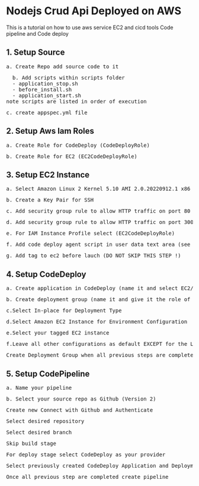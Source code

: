 # Nodejs Crud Api Deployed on AWS

This is a tutorial on how to use aws service EC2 and cicd tools Code pipeline and Code deploy

## 1. Setup Source

<pre>a. Create Repo add source code to it</pre>
<pre>
  b. Add scripts within scripts folder
  - application_stop.sh
  - before_install.sh
  - application_start.sh 
note scripts are listed in order of execution 
</pre>

<pre>c. create appspec.yml file</pre>

## 2. Setup Aws Iam Roles

<pre>a. Create Role for CodeDeploy (CodeDeployRole)</pre>
<pre>b. Create Role for EC2 (EC2CodeDeployRole)</pre>

## 3. Setup EC2 Instance

<pre>a. Select Amazon Linux 2 Kernel 5.10 AMI 2.0.20220912.1 x86_64 HVM gp2, Instance Type should be t2.micro</pre>
<pre>b. Create a Key Pair for SSH</pre>
<pre>c. Add security group rule to allow HTTP traffic on port 80</pre>
<pre>d. Add security group rule to allow HTTP traffic on port 3000</pre>
<pre>e. For IAM Instance Profile select (EC2CodeDeployRole)</pre>
<pre>f. Add code deploy agent script in user data text area (see scripts folder)</pre>
<pre>g. Add tag to ec2 before lauch (DO NOT SKIP THIS STEP !)</pre>

## 4. Setup CodeDeploy

<pre>a. Create application in CodeDeploy (name it and select EC2/On Premises)</pre>
<pre>b. Create deployment group (name it and give it the role of CodeDeployRole) </pre>
<pre>c.Select In-place for Deployment Type</pre>
<pre>d.Select Amazon EC2 Instance for Environment Configuration</pre>
<pre>e.Select your tagged EC2 instance</pre>
<pre>f.Leave all other configurations as default EXCEPT for the Load Balancer (disable that option)</pre>
<pre>Create Deployment Group when all previous steps are complete</pre>

## 5. Setup CodePipeline

<pre>a. Name your pipeline</pre>
<pre>b. Select your source repo as Github (Version 2)</pre>
<pre>Create new Connect with Github and Authenticate</pre>
<pre>Select desired repository </pre>
<pre>Select desired branch </pre>
<pre>Skip build stage </pre>
<pre>For deploy stage select CodeDeploy as your provider</pre>
<pre>Select previously created CodeDeploy Application and Deployment Group </pre>
<pre>Once all previous step are completed create pipeline</pre>
